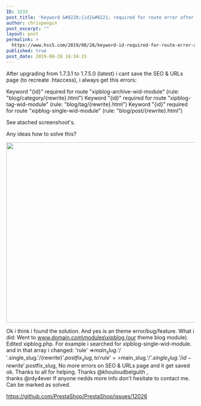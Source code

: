 ```yaml
---
ID: 3233
post_title: 'Keyword &#8220;{id}&#8221; required for route error after upgrade to 1.7.5 &#8211; php7.2 and prestashop 1.7'
author: chrispengcn
post_excerpt: ""
layout: post
permalink: >
  https://www.hss5.com/2019/08/28/keyword-id-required-for-route-error-after-upgrade-to-1-7-5-php7-2-and-prestashop-1-7/
published: true
post_date: 2019-08-28 16:34:15
---
```

After upgrading from 1.7.3.1 to 1.7.5.0 (latest) i cant save the SEO & URLs page (to recreate .htaccess), i always get this errors:

Keyword "{id}" required for route "xipblog-archive-wid-module" (rule: "blog/category/{rewrite}.html")
Keyword "{id}" required for route "xipblog-tag-wid-module" (rule: "blog/tag/{rewrite}.html")
Keyword "{id}" required for route "xipblog-single-wid-module" (rule: "blog/post/{rewrite}.html")

See atached screenshoot's.

Any ideas how to solve this?

<img class="alignnone size-full wp-image-3234" src="https://www.hss5.com/wp-content/uploads/2019/08/50688966-1cd57c00-1028-11e9-96cb-a2d4c23fbc98.jpg" width="1280" height="481" />

Ok i think i found the solution.
And yes is an theme error/bug/feature.
What i did:
Went to www.domain.com\modules\xipblog (our theme blog module).
Edited xipblog.php.
For example i searched for xipblog-single-wid-module.
and in that array i changed:
'rule' =>$main_slug.'/'.$single_slug.'/{rewrite}'.$postfix_slug,
to
'rule' =>$main_slug.'/'.$single_slug.'/{id}-{rewrite}'.$postfix_slug,
No more errors on SEO & URLs page and it get saved ok.
Thanks to all for helping. Thanks @khouloudbelguith , thanks @rdy4ever
If anyone nedds more info don't hesitate to contact me.
Can be marked as solved.

https://github.com/PrestaShop/PrestaShop/issues/12026